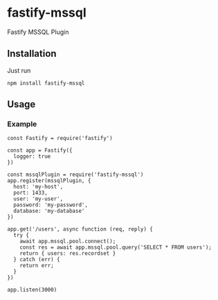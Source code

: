 # fastify-mssql

Fastify MSSQL Plugin

## Installation

Just run

```
npm install fastify-mssql
```

## Usage

### Example

```
const Fastify = require('fastify')

const app = Fastify({
  logger: true
})

const mssqlPlugin = require('fastify-mssql')
app.register(mssqlPlugin, {
  host: 'my-host',
  port: 1433,
  user: 'my-user',
  password: 'my-password',
  database: 'my-database'
})

app.get('/users', async function (req, reply) {
  try {
    await app.mssql.pool.connect();
    const res = await app.mssql.pool.query('SELECT * FROM users');
    return { users: res.recordset }
  } catch (err) {
    return err;
  }
})

app.listen(3000)
```